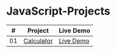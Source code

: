 # JavaScript-Projects

| # | Project | Live Demo |
| --- | ----------- | --- |
| 01 | [Calculator](https://github.com/akj0712/JavaScript-Projects/tree/master/Calculator) | [Live Demo](https://akj0712-calculator.netlify.app/) |
